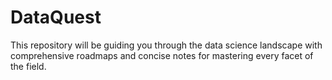 # DataQuest
 This repository will be guiding you through the data science landscape with comprehensive roadmaps and concise notes for mastering every facet of the field.

